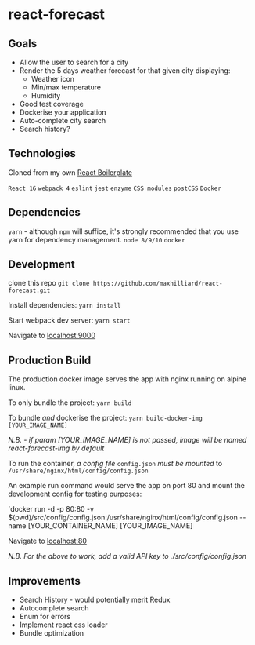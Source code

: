 # react-forecast

## Goals
- Allow the user to search for a city
- Render the 5 days weather forecast for that given city displaying:
    - Weather icon
    - Min/max temperature
    - Humidity
- Good test coverage
- Dockerise your application
- Auto-complete city search
- Search history?

## Technologies
Cloned from my own [React Boilerplate](https://github.com/maxhilliard/react-boilerplate)

`React 16` `webpack 4` `eslint` `jest` `enzyme` `CSS modules` `postCSS` `Docker`

## Dependencies

`yarn` - although `npm` will suffice, it's strongly recommended that you use yarn for dependency management.
`node 8/9/10`
`docker`

## Development
clone this repo `git clone https://github.com/maxhilliard/react-forecast.git`

Install dependencies: `yarn install`

Start webpack dev server: `yarn start`

Navigate to [localhost:9000](http://localhost:9000)

## Production Build

The production docker image serves the app with nginx running on alpine linux.

To only bundle the project: `yarn build`

To bundle *and* dockerise the project: `yarn build-docker-img [YOUR_IMAGE_NAME]`

*N.B. - if param [YOUR_IMAGE_NAME] is not passed, image will be named react-forecast-img by default*

To run the container, _a config file_ `config.json` _must be mounted_ to `/usr/share/nginx/html/config/config.json`

An example run command would serve the app on port 80 and mount the development config for testing purposes:

`docker run -d -p 80:80 -v $(pwd)/src/config/config.json:/usr/share/nginx/html/config/config.json --name [YOUR_CONTAINER_NAME] [YOUR_IMAGE_NAME]

Navigate to [localhost:80](http://localhost:80)

*N.B. For the above to work, add a valid API key to ./src/config/config.json*

## Improvements

- Search History - would potentially merit Redux
- Autocomplete search
- Enum for errors
- Implement react css loader
- Bundle optimization